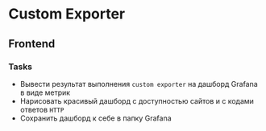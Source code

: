 # Custom Exporter

## Frontend

### Tasks

- Вывести результат выполнения `custom exporter` на дашборд Grafana в виде метрик
- Нарисовать красивый дашборд с доступностью сайтов и с кодами ответов `HTTP`
- Сохранить дашборд к себе в папку Grafana
